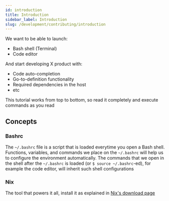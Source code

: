 ```yaml
---
id: introduction
title: Introduction
sidebar_label: Introduction
slug: /development/contributing/introduction
---
```


We want to be able to launch:
- Bash shell (Terminal)
- Code editor

And start developing X product with:
- Code auto-completion
- Go-to-definition functionality
- Required dependencies in the host
- etc

This tutorial works from top to bottom,
so read it completely and execute commands as you read

## Concepts

### Bashrc

The `~/.bashrc` file is a script that is loaded everytime you open a Bash shell.
Functions, variables, and commands we place on the `~/.bashrc` will help us to
configure the environment automatically.
The commands that we open in the shell after the `~/.bashrc` is loaded
(or `$ source ~/.bashrc`-ed),
for example the code editor, will inherit such shell configurations

### Nix

The tool that powers it all, install it as explained in
[Nix's download page](https://nixos.org/download.html)
